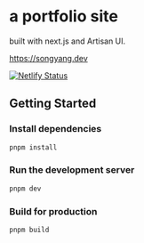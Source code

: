 # a portfolio site

built with next.js and Artisan UI.

<https://songyang.dev>

[![Netlify Status](https://api.netlify.com/api/v1/badges/052e328c-b49d-4f20-93fc-97b5e83da430/deploy-status)](https://app.netlify.com/projects/keesongyang/deploys)

## Getting Started

### Install dependencies

```sh
pnpm install
```

### Run the development server

```sh
pnpm dev
```

### Build for production

```sh
pnpm build
```
